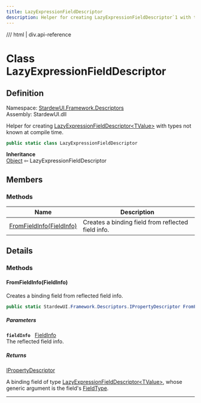 ```yaml
---
title: LazyExpressionFieldDescriptor
description: Helper for creating LazyExpressionFieldDescriptor`1 with types not known at compile time.
---
```


<link rel="stylesheet" href="/StardewUI/stylesheets/reference.css" />

/// html | div.api-reference

# Class LazyExpressionFieldDescriptor

## Definition

<div class="api-definition" markdown>

Namespace: [StardewUI.Framework.Descriptors](index.md)  
Assembly: StardewUI.dll  

</div>

Helper for creating [LazyExpressionFieldDescriptor&lt;TValue&gt;](lazyexpressionfielddescriptor-1.md) with types not known at compile time.

```cs
public static class LazyExpressionFieldDescriptor
```

**Inheritance**  
[Object](https://learn.microsoft.com/en-us/dotnet/api/system.object) ⇦ LazyExpressionFieldDescriptor

## Members

### Methods

 | Name | Description |
| --- | --- |
| [FromFieldInfo(FieldInfo)](#fromfieldinfofieldinfo) | Creates a binding field from reflected field info. | 

## Details

### Methods

#### FromFieldInfo(FieldInfo)

Creates a binding field from reflected field info.

```cs
public static StardewUI.Framework.Descriptors.IPropertyDescriptor FromFieldInfo(System.Reflection.FieldInfo fieldInfo);
```

##### Parameters

**`fieldInfo`** &nbsp; [FieldInfo](https://learn.microsoft.com/en-us/dotnet/api/system.reflection.fieldinfo)  
The reflected field info.

##### Returns

[IPropertyDescriptor](ipropertydescriptor.md)

  A binding field of type [LazyExpressionFieldDescriptor&lt;TValue&gt;](lazyexpressionfielddescriptor-1.md), whose generic argument is the field's [FieldType](https://learn.microsoft.com/en-us/dotnet/api/system.reflection.fieldinfo.fieldtype).

-----

